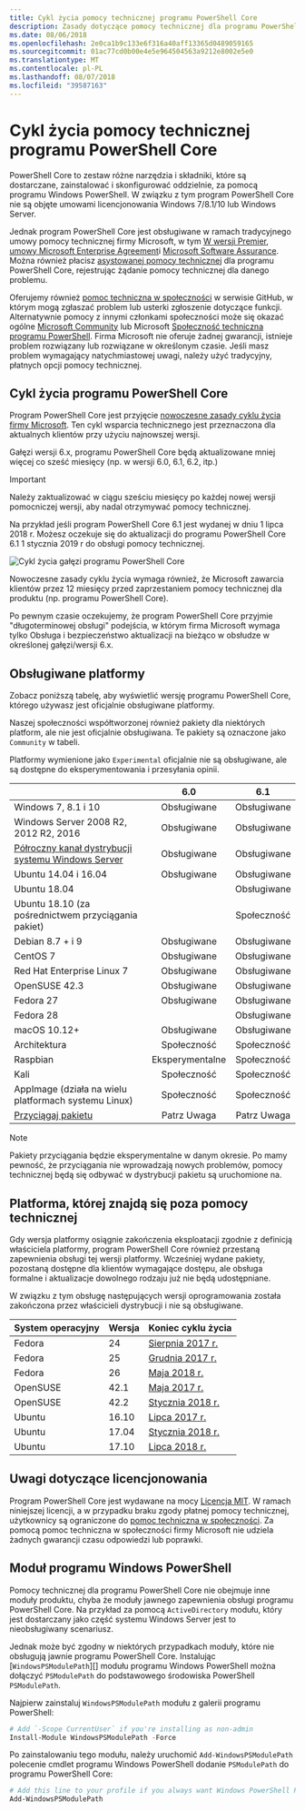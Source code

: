 ```yaml
---
title: Cykl życia pomocy technicznej programu PowerShell Core
description: Zasady dotyczące pomocy technicznej dla programu PowerShell Core
ms.date: 08/06/2018
ms.openlocfilehash: 2e0ca1b9c133e6f316a40aff13365d0489059165
ms.sourcegitcommit: 01ac77cd0b00e4e5e964504563a9212e8002e5e0
ms.translationtype: MT
ms.contentlocale: pl-PL
ms.lasthandoff: 08/07/2018
ms.locfileid: "39587163"
---
```

# <a name="powershell-core-support-lifecycle"></a>Cykl życia pomocy technicznej programu PowerShell Core

PowerShell Core to zestaw różne narzędzia i składniki, które są dostarczane, zainstalować i skonfigurować oddzielnie, za pomocą programu Windows PowerShell.
W związku z tym program PowerShell Core nie są objęte umowami licencjonowania Windows 7/8.1/10 lub Windows Server.

Jednak program PowerShell Core jest obsługiwane w ramach tradycyjnego umowy pomocy technicznej firmy Microsoft, w tym [W wersji Premier][], [umowy Microsoft Enterprise Agreement][enterprise-agreement]i [Microsoft Software Assurance][assurance].
Można również płacisz [asystowanej pomocy technicznej][] dla programu PowerShell Core, rejestrując żądanie pomocy technicznej dla danego problemu.

Oferujemy również [pomoc techniczna w społeczności][] w serwisie GitHub, w którym mogą zgłaszać problem lub usterki zgłoszenie dotyczące funkcji.
Alternatywnie pomocy z innymi członkami społeczności może się okazać ogólne [Microsoft Community][] lub Microsoft [Społeczność techniczna programu PowerShell][].
Firma Microsoft nie oferuje żadnej gwarancji, istnieje problem rozwiązany lub rozwiązane w określonym czasie.
Jeśli masz problem wymagający natychmiastowej uwagi, należy użyć tradycyjny, płatnych opcji pomocy technicznej.

## <a name="lifecycle-of-powershell-core"></a>Cykl życia programu PowerShell Core

Program PowerShell Core jest przyjęcie [nowoczesne zasady cyklu życia firmy Microsoft][modern].
Ten cykl wsparcia technicznego jest przeznaczona dla aktualnych klientów przy użyciu najnowszej wersji.

Gałęzi wersji 6.x, programu PowerShell Core będą aktualizowane mniej więcej co sześć miesięcy (np. w wersji 6.0, 6.1, 6.2, itp.)

> [!IMPORTANT]
> Należy zaktualizować w ciągu sześciu miesięcy po każdej nowej wersji pomocniczej wersji, aby nadal otrzymywać pomocy technicznej.

Na przykład jeśli program PowerShell Core 6.1 jest wydanej w dniu 1 lipca 2018 r. Możesz oczekuje się do aktualizacji do programu PowerShell Core 6.1 1 stycznia 2019 r do obsługi pomocy technicznej.

![Cykl życia gałęzi programu PowerShell Core][lifecycle-chart]

Nowoczesne zasady cyklu życia wymaga również, że Microsoft zawarcia klientów przez 12 miesięcy przed zaprzestaniem pomocy technicznej dla produktu (np. programu PowerShell Core).

Po pewnym czasie oczekujemy, że program PowerShell Core przyjmie "długoterminowej obsługi" podejścia, w którym firma Microsoft wymaga tylko Obsługa i bezpieczeństwo aktualizacji na bieżąco w obsłudze w określonej gałęzi/wersji 6.x.

## <a name="supported-platforms"></a>Obsługiwane platformy

Zobacz poniższą tabelę, aby wyświetlić wersję programu PowerShell Core, którego używasz jest oficjalnie obsługiwane platformy.

Naszej społeczności współtworzonej również pakiety dla niektórych platform, ale nie jest oficjalnie obsługiwana.
Te pakiety są oznaczone jako `Community` w tabeli.

Platformy wymienione jako `Experimental` oficjalnie nie są obsługiwane, ale są dostępne do eksperymentowania i przesyłania opinii.

|                                                   | 6.0         | 6.1         |
|---------------------------------------------------|:-----------:|:-----------:|
| Windows 7, 8.1 i 10                            | Obsługiwane   | Obsługiwane   |
| Windows Server 2008 R2, 2012 R2, 2016             | Obsługiwane   | Obsługiwane   |
| [Półroczny kanał dystrybucji systemu Windows Server][semi-annual] | Obsługiwane   | Obsługiwane   |
| Ubuntu 14.04 i 16.04                           | Obsługiwane   | Obsługiwane   |
| Ubuntu 18.04                                      |             | Obsługiwane   |
| Ubuntu 18.10 (za pośrednictwem przyciągania pakiet)                   |             | Społeczność   |
| Debian 8.7 + i 9                                | Obsługiwane   | Obsługiwane   |
| CentOS 7                                          | Obsługiwane   | Obsługiwane   |
| Red Hat Enterprise Linux 7                        | Obsługiwane   | Obsługiwane   |
| OpenSUSE 42.3                                     | Obsługiwane   | Obsługiwane   |
| Fedora 27                                         | Obsługiwane   | Obsługiwane   |
| Fedora 28                                         |             | Obsługiwane   |
| macOS 10.12+                                      | Obsługiwane   | Obsługiwane   |
| Architektura                                              | Społeczność   | Społeczność   |
| Raspbian                                          | Eksperymentalne| Społeczność   |
| Kali                                              | Społeczność   | Społeczność   |
| AppImage (działa na wielu platformach systemu Linux)     | Społeczność   | Społeczność   |
| [Przyciągaj pakietu](https://snapcraft.io/powershell)   | Patrz Uwaga    | Patrz Uwaga    |

> [!NOTE]
> Pakiety przyciągania będzie eksperymentalne w danym okresie.  Po mamy pewność, że przyciągania nie wprowadzają nowych problemów, pomocy technicznej będą się odbywać w dystrybucji pakietu są uruchomione na.

## <a name="platform-which-are-out-of-support"></a>Platforma, której znajdą się poza pomocy technicznej

Gdy wersja platformy osiągnie zakończenia eksploatacji zgodnie z definicją właściciela platformy, program PowerShell Core również przestaną zapewnienia obsługi tej wersji platformy. Wcześniej wydane pakiety, pozostaną dostępne dla klientów wymagające dostępu, ale obsługa formalne i aktualizacje dowolnego rodzaju już nie będą udostępniane.

W związku z tym obsługę następujących wersji oprogramowania została zakończona przez właścicieli dystrybucji i nie są obsługiwane.

| System operacyjny       | Wersja | Koniec cyklu życia                                                                                 |
|----------|---------|---------------------------------------------------------------------------------------------|
| Fedora   | 24      | [Sierpnia 2017 r.](https://fedoramagazine.org/fedora-24-eol/)                                    |
| Fedora   | 25      | [Grudnia 2017 r.](https://fedoramagazine.org/fedora-25-end-life/)                             |
| Fedora   | 26      | [Maja 2018 r.](https://fedoramagazine.org/fedora-26-end-life/)                                  |
| OpenSUSE | 42.1    | [Maja 2017 r.](https://lists.opensuse.org/opensuse-security-announce/2017-05/msg00053.html)     |
| OpenSUSE | 42.2    | [Stycznia 2018 r.](https://lists.opensuse.org/opensuse-security-announce/2017-11/msg00066.html) |
| Ubuntu   | 16.10   | [Lipca 2017 r.](https://lists.ubuntu.com/archives/ubuntu-announce/2017-July/000223.html)        |
| Ubuntu   | 17.04   | [Stycznia 2018 r.](https://lists.ubuntu.com/archives/ubuntu-announce/2018-January.txt)          |
| Ubuntu   | 17.10   | [Lipca 2018 r.](https://lists.ubuntu.com/archives/ubuntu-announce/2018-July/000232.html)        |

## <a name="notes-on-licensing"></a>Uwagi dotyczące licencjonowania

Program PowerShell Core jest wydawane na mocy [Licencja MIT][].
W ramach niniejszej licencji, a w przypadku braku zgody płatnej pomocy technicznej, użytkownicy są ograniczone do [pomoc techniczna w społeczności][].
Za pomocą pomoc techniczna w społeczności firmy Microsoft nie udziela żadnych gwarancji czasu odpowiedzi lub poprawki.

## <a name="windows-powershell-module"></a>Moduł programu Windows PowerShell

Pomocy technicznej dla programu PowerShell Core nie obejmuje inne moduły produktu, chyba że moduły jawnego zapewnienia obsługi programu PowerShell Core.
Na przykład za pomocą `ActiveDirectory` modułu, który jest dostarczany jako część systemu Windows Server jest to nieobsługiwany scenariusz.

Jednak może być zgodny w niektórych przypadkach moduły, które nie obsługują jawnie programu PowerShell Core.
Instalując [`WindowsPSModulePath`][] modułu programu Windows PowerShell można dołączyć `PSModulePath` do podstawowego środowiska PowerShell `PSModulePath`.

Najpierw zainstaluj `WindowsPSModulePath` modułu z galerii programu PowerShell:

```powershell
# Add `-Scope CurrentUser` if you're installing as non-admin
Install-Module WindowsPSModulePath -Force
```

Po zainstalowaniu tego modułu, należy uruchomić `Add-WindowsPSModulePath` polecenie cmdlet programu Windows PowerShell dodanie `PSModulePath` do programu PowerShell Core:

```powershell
# Add this line to your profile if you always want Windows PowerShell PSModulePath
Add-WindowsPSModulePath
```

[W wersji Premier]: https://www.microsoft.com/en-us/microsoftservices/support.aspx
[enterprise-agreement]: https://www.microsoft.com/en-us/licensing/licensing-programs/enterprise.aspx
[assurance]: https://www.microsoft.com/en-us/licensing/licensing-programs/software-assurance-default.aspx
[Pomoc techniczna w społeczności]: https://github.com/powershell/powershell/issues
[Microsoft Community]: https://answers.microsoft.com/
[Społeczność techniczna programu PowerShell]: https://techcommunity.microsoft.com/t5/PowerShell/ct-p/WindowsPowerShell
[asystowanej pomocy technicznej]: https://support.microsoft.com/assistedsupportproducts
[modern]: https://support.microsoft.com/help/30881/modern-lifecycle-policy
[lifecycle-chart]: ./images/modern-lifecycle.png
[semi-annual]: https://docs.microsoft.com/windows-server/get-started/semi-annual-channel-overview
[Licencja MIT]: https://github.com/PowerShell/PowerShell/blob/master/LICENSE.txt
["WindowsPSModulePath"]: https://www.powershellgallery.com/packages/WindowsPSModulePath/
